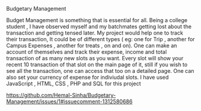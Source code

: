 
Budgetary Management

Budget Management is something that is essential for all. Being a college student , I have observed myself and my batchmates
getting lost about the transaction and getting tensed later. 
My project would help one to track their transaction, It could be of different types ( eg: one for Trip , another for Campus Expenses , another for treats , on and on).
One can make an account of themselves and track their expense, income and total transaction of as many new slots as you want.
Every slot will show your recent 10 transaction of that slot on the main page of it, still if you wish to see all the transaction, one can access that too on a detailed page.
One can also set your currency of expense for indiviudal slots.
I have used JavaScript , HTML, CSS , PHP and SQL for this project

https://github.com/Hemal-Sinha/Budgetary-Management/issues/1#issuecomment-1312580686
